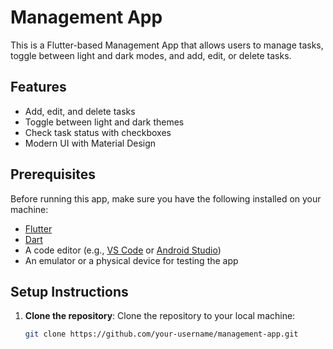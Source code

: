 # Management App

This is a Flutter-based Management App that allows users to manage tasks, toggle between light and dark modes, and add, edit, or delete tasks.

## Features
- Add, edit, and delete tasks
- Toggle between light and dark themes
- Check task status with checkboxes
- Modern UI with Material Design

## Prerequisites

Before running this app, make sure you have the following installed on your machine:

- [Flutter](https://flutter.dev/docs/get-started/install)
- [Dart](https://dart.dev/get-dart)
- A code editor (e.g., [VS Code](https://code.visualstudio.com/) or [Android Studio](https://developer.android.com/studio))
- An emulator or a physical device for testing the app

## Setup Instructions

1. **Clone the repository**:
   Clone the repository to your local machine:
   ```bash
   git clone https://github.com/your-username/management-app.git
